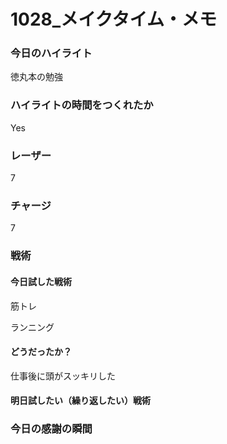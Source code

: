 # 1028\_メイクタイム・メモ

### 今日のハイライト

徳丸本の勉強

### ハイライトの時間をつくれたか

Yes

### レーザー

7

### チャージ

7

### 戦術

#### 今日試した戦術

筋トレ

ランニング

#### どうだったか？

仕事後に頭がスッキリした

#### 明日試したい（繰り返したい）戦術

### 今日の感謝の瞬間
